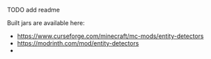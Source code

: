 TODO add readme

Built jars are available here:
* https://www.curseforge.com/minecraft/mc-mods/entity-detectors
* https://modrinth.com/mod/entity-detectors
* 
